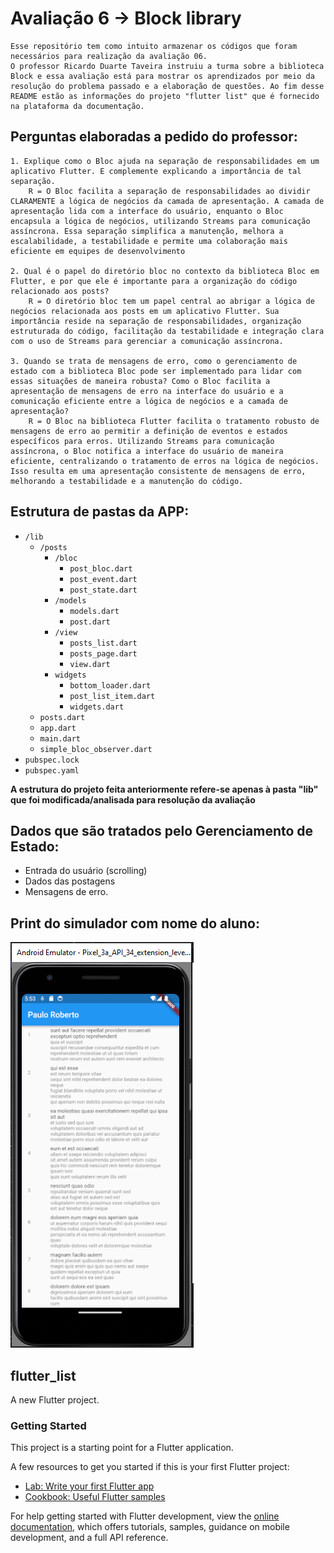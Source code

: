 # Avaliação 6 -> Block library
    Esse repositório tem como intuito armazenar os códigos que foram necessários para realização da avaliação 06.
    O professor Ricardo Duarte Taveira instruiu a turma sobre a biblioteca Block e essa avaliação está para mostrar os aprendizados por meio da resolução do problema passado e a elaboração de questões. Ao fim desse README estão as informações do projeto "flutter list" que é fornecido na plataforma da documentação.

## Perguntas elaboradas a pedido do professor:
    1. Explique como o Bloc ajuda na separação de responsabilidades em um aplicativo Flutter. E complemente explicando a importância de tal separação.
        R = O Bloc facilita a separação de responsabilidades ao dividir CLARAMENTE a lógica de negócios da camada de apresentação. A camada de apresentação lida com a interface do usuário, enquanto o Bloc encapsula a lógica de negócios, utilizando Streams para comunicação assíncrona. Essa separação simplifica a manutenção, melhora a escalabilidade, a testabilidade e permite uma colaboração mais eficiente em equipes de desenvolvimento
    
    2. Qual é o papel do diretório bloc no contexto da biblioteca Bloc em Flutter, e por que ele é importante para a organização do código relacionado aos posts?
        R = O diretório bloc tem um papel central ao abrigar a lógica de negócios relacionada aos posts em um aplicativo Flutter. Sua importância reside na separação de responsabilidades, organização estruturada do código, facilitação da testabilidade e integração clara com o uso de Streams para gerenciar a comunicação assíncrona.
    
    3. Quando se trata de mensagens de erro, como o gerenciamento de estado com a biblioteca Bloc pode ser implementado para lidar com essas situações de maneira robusta? Como o Bloc facilita a apresentação de mensagens de erro na interface do usuário e a comunicação eficiente entre a lógica de negócios e a camada de apresentação?
        R = O Bloc na biblioteca Flutter facilita o tratamento robusto de mensagens de erro ao permitir a definição de eventos e estados específicos para erros. Utilizando Streams para comunicação assíncrona, o Bloc notifica a interface do usuário de maneira eficiente, centralizando o tratamento de erros na lógica de negócios. Isso resulta em uma apresentação consistente de mensagens de erro, melhorando a testabilidade e a manutenção do código.

## Estrutura de pastas da APP:

- `/lib`
    - `/posts`
        - `/bloc`
            - `post_bloc.dart`
            - `post_event.dart`
            - `post_state.dart`
        - `/models`
            - `models.dart`
            - `post.dart`
        - `/view`
            - `posts_list.dart`
            - `posts_page.dart`
            - `view.dart`
        - `widgets`
            - `bottom_loader.dart`
            - `post_list_item.dart`
            - `widgets.dart`
    - `posts.dart`
    - `app.dart`
    - `main.dart`
    - `simple_bloc_observer.dart`
- `pubspec.lock`
- `pubspec.yaml`

**A estrutura do projeto feita anteriormente refere-se apenas à pasta "lib" que foi modificada/analisada para resolução da avaliação**

## Dados que são tratados pelo Gerenciamento de Estado:

* Entrada do usuário (scrolling)
* Dados das postagens
* Mensagens de erro.

## Print do simulador com nome do aluno:

![Texto Alternativo](print-avaliacao06.png)


## flutter_list

A new Flutter project.

### Getting Started

This project is a starting point for a Flutter application.

A few resources to get you started if this is your first Flutter project:

- [Lab: Write your first Flutter app](https://docs.flutter.dev/get-started/codelab)
- [Cookbook: Useful Flutter samples](https://docs.flutter.dev/cookbook)

For help getting started with Flutter development, view the
[online documentation](https://docs.flutter.dev/), which offers tutorials,
samples, guidance on mobile development, and a full API reference.
